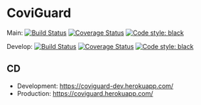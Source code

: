 # CoviGuard

Main:
[![Build Status](https://app.travis-ci.com/gcivil-nyu-org/S2022-Team-6-repo.svg?branch=main)](https://app.travis-ci.com/gcivil-nyu-org/S2022-Team-6-repo)
[![Coverage Status](https://coveralls.io/repos/github/gcivil-nyu-org/S2022-Team-6-repo/badge.svg?branch=main)](https://coveralls.io/github/gcivil-nyu-org/S2022-Team-6-repo?branch=main)
[![Code style: black](https://img.shields.io/badge/code%20style-black-000000.svg)](https://github.com/psf/black)

Develop:
[![Build Status](https://app.travis-ci.com/gcivil-nyu-org/S2022-Team-6-repo.svg?branch=develop)](https://app.travis-ci.com/gcivil-nyu-org/S2022-Team-6-repo)
[![Coverage Status](https://coveralls.io/repos/github/gcivil-nyu-org/S2022-Team-6-repo/badge.svg?branch=develop)](https://coveralls.io/github/gcivil-nyu-org/S2022-Team-6-repo?branch=develop)
[![Code style: black](https://img.shields.io/badge/code%20style-black-000000.svg)](https://github.com/psf/black)

## CD

- Development:  https://coviguard-dev.herokuapp.com/
- Production: https://coviguard.herokuapp.com/
